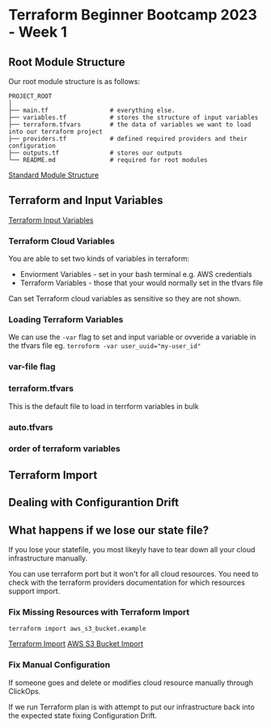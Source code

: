 # Terraform Beginner Bootcamp 2023 - Week 1

## Root Module Structure

Our root module structure is as follows:

```
PROJECT_ROOT
│
├── main.tf                 # everything else.
├── variables.tf            # stores the structure of input variables
├── terraform.tfvars        # the data of variables we want to load into our terraform project
├── providers.tf            # defined required providers and their configuration
├── outputs.tf              # stores our outputs
└── README.md               # required for root modules
```

[Standard Module Structure](https://developer.hashicorp.com/terraform/language/modules/develop/structure)

## Terraform and Input Variables

[Terraform Input Variables](https://developer.hashicorp.com/terraform/language/values/variables)

### Terraform Cloud Variables

You are able to set two kinds of variables in terraform:
- Enviorment Variables - set in your bash terminal e.g. AWS credentials
- Terraform Variables - those that your would normally set in the tfvars file

Can set Terraform cloud variables as sensitive so they are not shown.

### Loading Terraform Variables

We can use the `-var` flag to set and input variable or ovveride a variable in the tfvars file eg. `terroform -var user_uuid="my-user_id"`

### var-file flag

### terraform.tfvars

This is the default file to load in terrform variables in bulk

### auto.tfvars

### order of terraform variables



## Terraform Import

## Dealing with Configurantion Drift

## What happens if we lose our state file?

If you lose your statefile, you most likeyly have to tear down all your cloud infrastructure manually.

You can use terraform port but it won't for all cloud resources. You need to check with the terraform providers documentation for which resources support import. 

### Fix Missing Resources with Terraform Import

`terraform import aws_s3_bucket.example`

[Terraform Import](https://developer.hashicorp.com/terraform/cli/import)
[AWS S3 Bucket Import](https://registry.terraform.io/providers/hashicorp/aws/latest/docs/resources/s3_bucket#import)

### Fix Manual Configuration

If someone goes and delete or modifies cloud resource manually through ClickOps.

If we run Terraform plan is with attempt to put our infrastructure back into the expected state fixing Configuration Drift.